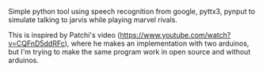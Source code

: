 Simple python tool using speech recognition from google, pyttx3, pynput to simulate talking to jarvis while playing marvel rivals.

This is inspired by Patchi's video (https://www.youtube.com/watch?v=CQFnD5ddRFc), where he makes an implementation with two arduinos, but I'm trying to make the 
same program work in open source and without arduinos.
